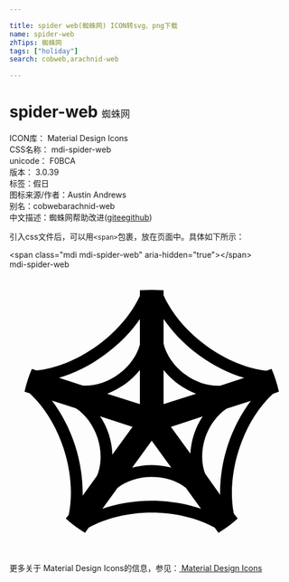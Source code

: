 ```yaml
---

title: spider web(蜘蛛网) ICON转svg、png下载
name: spider-web
zhTips: 蜘蛛网
tags: ["holiday"]
search: cobweb,arachnid-web

---
```


# spider-web  <small style="font-size: 60%;font-weight: 100">蜘蛛网</small>


<div class="detail-page">
<p>
<span>
ICON库：
<span class="badge-secondary badge">Material Design Icons</span> 
</span>
<br/>
<span>
CSS名称：
<span class="badge-secondary badge">mdi-spider-web</span> 
</span>
<br/>
<span>
unicode：
<span class="badge-secondary badge">F0BCA</span> 
<copy-btn content='F0BCA' btn-title=""></copy-btn>
<copy-btn :content='String.fromCodePoint(parseInt("F0BCA", 16))' btn-title="复制U"></copy-btn>
</span>
<br/>
<span>
版本：
<span class="badge-secondary badge">3.0.39</span> 
</span><br/><span>标签：<span class="badge-light badge"><router-link to="/tags/holiday.html">假日</router-link></span></span>
<br/>
<span>图标来源/作者：<span class="badge-light badge">Austin Andrews</span></span> 
<br/>
<span>别名：<span class="badge-light badge">cobweb</span><span class="badge-light badge">arachnid-web</span></span><br/><span class="zh-detail">中文描述：<span class="badge-primary badge">蜘蛛网</span><span class="help-link"><span>帮助改进</span>(<a href="https://gitee.com/liuwave/icon-helper/edit/master/json/material/spider-web.json" target="_blank" rel="noopener noreferrer">gitee</a><a href="https://github.com/liuwave/icon-helper/edit/master/json/material/spider-web.json" target="_blank" rel="noopener noreferrer">github</a></span>)</span><br/>
</p>
</div>
<div class="alert alert-dark">
  <i class="mdi mdi-spider-web mdi-48px"></i>
  <i class="mdi mdi-spider-web mdi-36px"></i>
  <i class="mdi mdi-spider-web mdi-24px"></i>
  <i class="mdi mdi-spider-web mdi-18px"></i>
</div>
<div>
  <p>引入css文件后，可以用<code>&lt;span&gt;</code>包裹，放在页面中。具体如下所示：    
  </p>
  <div class="alert alert-primary" style="font-size: 14px">
    &lt;span class="mdi mdi-spider-web" aria-hidden="true"&gt;&lt;/span&gt;
    <copy-btn content='<span class="mdi mdi-spider-web" aria-hidden="true"></span>'></copy-btn>
  </div>
  <div class="alert alert-secondary">
    <i class="mdi mdi-spider-web"
    style="font-size: 24px"
    aria-hidden="true"></i> mdi-spider-web
    <copy-btn content="mdi-spider-web" btn-title="复制图标名称"></copy-btn>
  </div>
</div>
<div id="svg" class="svg-wrap">
<svg xmlns="http://www.w3.org/2000/svg" viewBox="0 0 24 24"><path d="M13.62,13.28L15.26,15.54C15.29,15 15.38,14.47 15.56,13.93C15.74,13.37 16,12.86 16.3,12.41L13.62,13.28M17.77,19C17.75,17.68 17.95,16.27 18.41,14.85C18.88,13.42 19.56,12.14 20.36,11.09L18.32,11.75C17.54,12.26 16.87,13.14 16.5,14.23C16.17,15.29 16.18,16.36 16.5,17.22L17.77,19M19.25,21C18.75,21.46 18.21,21.86 17.63,22.2L17.31,21.76C15.9,21 14.04,20.5 12,20.5C9.96,20.5 8.1,21 6.69,21.76L6.37,22.2C5.79,21.86 5.25,21.46 4.75,21L5,20.69C5.33,19.08 5.22,17.12 4.58,15.14C3.94,13.19 2.9,11.56 1.71,10.46L1.27,10.32C1.42,9.66 1.63,9 1.89,8.41L2.29,8.54C3.92,8.37 5.74,7.65 7.43,6.43C9.09,5.22 10.32,3.73 11,2.26V1.79L12,1.75L13,1.79V2.21C13.67,3.71 14.91,5.23 16.6,6.45C18.26,7.66 20.06,8.37 21.67,8.56L22.11,8.41C22.37,9 22.58,9.66 22.73,10.32L22.23,10.5C21.04,11.58 20,13.21 19.37,15.16C18.74,17.09 18.62,19 18.92,20.57L19.25,21M11,11.37V8.5C10.66,8.92 10.26,9.32 9.78,9.67C9.29,10 8.77,10.29 8.25,10.5L11,11.37M11,4.22C10.25,5.31 9.24,6.35 8,7.24C6.78,8.14 5.46,8.78 4.18,9.16L6.15,9.8C7.11,9.88 8.22,9.56 9.19,8.86C10.13,8.18 10.76,7.27 11,6.36V4.22M13,11.37L15.74,10.5C15.23,10.3 14.72,10.03 14.25,9.69C13.76,9.33 13.34,8.92 13,8.5V11.37M19.8,9.16C18.53,8.78 17.23,8.15 16,7.26C14.77,6.36 13.76,5.31 13,4.2V6.27C13.22,7.21 13.86,8.17 14.84,8.88C15.77,9.56 16.83,9.87 17.77,9.82L19.8,9.16M10.38,13.28L7.64,12.39C7.95,12.84 8.2,13.35 8.38,13.91C8.57,14.5 8.66,15.06 8.68,15.62L10.38,13.28M3.58,11.07C4.38,12.12 5.06,13.4 5.53,14.83C6,16.29 6.2,17.74 6.17,19.08L7.38,17.41C7.76,16.5 7.8,15.36 7.43,14.22C7.07,13.12 6.4,12.24 5.61,11.73L3.58,11.07M12,14.45L10.35,16.72C10.87,16.58 11.42,16.5 12,16.5C12.58,16.5 13.13,16.58 13.65,16.72L12,14.45M7.84,20.18C9.08,19.75 10.5,19.5 12,19.5C13.5,19.5 14.92,19.75 16.16,20.18L14.88,18.42C14.16,17.85 13.13,17.5 12,17.5C10.87,17.5 9.84,17.85 9.12,18.42L7.84,20.18Z" /></svg>
</div>
<detail full-name='mdi-spider-web'></detail>
    
<div><p>更多关于 Material Design Icons的信息，参见：<a target="_blank" href="https://iconhelper.cn/material.html"> Material Design Icons</a>
</p></div>
